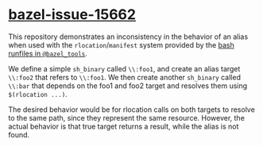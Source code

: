 # [bazel-issue-15662](https://github.com/bazelbuild/bazel/issues/15662)

This repository demonstrates an inconsistency in the behavior
of an alias when used with the `rlocation`/`manifest` system
provided by the [bash runfiles in `@bazel_tools`](https://github.com/bazelbuild/bazel/blob/486d153d1981c3f47129f675de20189667667fa7/tools/bash/runfiles/runfiles.bash#L54-L63).

We define a simple `sh_binary` called `\\:foo1`, and create
an alias target `\\:foo2` that refers to `\\:foo1`.  We then
create another `sh_binary` called `\\:bar` that depends on
the foo1 and foo2 target and resolves them using `$(rlocation ...)`.

The desired behavior would be for rlocation calls on both targets
to resolve to the same path, since they represent the same resource.
However, the actual behavior is that true target returns a result,
while the alias is not found.
